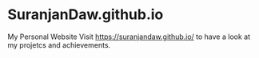 # SuranjanDaw.github.io
My Personal Website
Visit https://suranjandaw.github.io/ to have a look at my projetcs and achievements.

